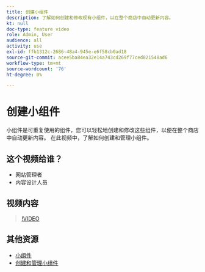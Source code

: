 ```yaml
---
title: 创建小组件
description: 了解如何创建和修改现有小组件，以在整个商店中自动更新内容。
kt: null
doc-type: feature video
role: Admin, User
audience: all
activity: use
exl-id: ffb1312c-2686-48a4-945e-e6f58cb0ad18
source-git-commit: acee5ba84ea32e14a743cd269f77ced821548ad6
workflow-type: tm+mt
source-wordcount: '76'
ht-degree: 0%

---
```


# 创建小组件

小组件是可重复使用的组件，您可以轻松地创建和修改这些组件，以便在整个商店中自动更新内容。 在此视频中，了解如何创建和管理小组件。

## 这个视频给谁？

- 网站管理者
- 内容设计人员

## 视频内容

>[!VIDEO](https://video.tv.adobe.com/v/343786?quality=12&learn=on)

## 其他资源

- [小组件](https://docs.magento.com/user-guide/cms/widgets.html)
- [创建和管理小组件](https://docs.magento.com/user-guide/cms/widget-create.html)
